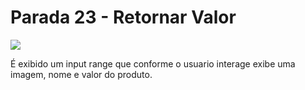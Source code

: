 
# Parada 23 - Retornar Valor

![](https://s4.ezgif.com/tmp/ezgif-4-93823e6f03.gif)


É exibido um input range que conforme o usuario interage exibe uma imagem, nome e valor do produto.